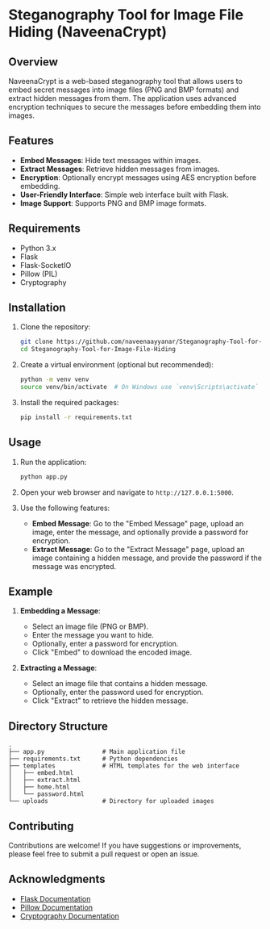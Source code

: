# Steganography Tool for Image File Hiding (NaveenaCrypt)

## Overview
NaveenaCrypt is a web-based steganography tool that allows users to embed secret messages into image files (PNG and BMP formats) and extract hidden messages from them. The application uses advanced encryption techniques to secure the messages before embedding them into images.

## Features
- **Embed Messages**: Hide text messages within images.
- **Extract Messages**: Retrieve hidden messages from images.
- **Encryption**: Optionally encrypt messages using AES encryption before embedding.
- **User-Friendly Interface**: Simple web interface built with Flask.
- **Image Support**: Supports PNG and BMP image formats.

## Requirements
- Python 3.x
- Flask
- Flask-SocketIO
- Pillow (PIL)
- Cryptography

## Installation
1. Clone the repository:
   ```bash
   git clone https://github.com/naveenaayyanar/Steganography-Tool-for-Image-File-Hiding.git
   cd Steganography-Tool-for-Image-File-Hiding
   ```

2. Create a virtual environment (optional but recommended):
   ```bash
   python -m venv venv
   source venv/bin/activate  # On Windows use `venv\Scripts\activate`
   ```

3. Install the required packages:
   ```bash
   pip install -r requirements.txt
   ```

## Usage
1. Run the application:
   ```bash
   python app.py
   ```

2. Open your web browser and navigate to `http://127.0.0.1:5000`.

3. Use the following features:
   - **Embed Message**: Go to the "Embed Message" page, upload an image, enter the message, and optionally provide a password for encryption.
   - **Extract Message**: Go to the "Extract Message" page, upload an image containing a hidden message, and provide the password if the message was encrypted.

## Example
1. **Embedding a Message**:
   - Select an image file (PNG or BMP).
   - Enter the message you want to hide.
   - Optionally, enter a password for encryption.
   - Click "Embed" to download the encoded image.

2. **Extracting a Message**:
   - Select an image file that contains a hidden message.
   - Optionally, enter the password used for encryption.
   - Click "Extract" to retrieve the hidden message.

## Directory Structure
```
.
├── app.py                # Main application file
├── requirements.txt      # Python dependencies
├── templates             # HTML templates for the web interface
│   ├── embed.html
│   ├── extract.html
│   ├── home.html
│   └── password.html
└── uploads               # Directory for uploaded images
```

## Contributing
Contributions are welcome! If you have suggestions or improvements, please feel free to submit a pull request or open an issue.


## Acknowledgments
- [Flask Documentation](https://flask.palletsprojects.com/)
- [Pillow Documentation](https://pillow.readthedocs.io/en/stable/)
- [Cryptography Documentation](https://cryptography.io/en/latest/)
```
